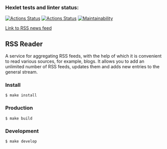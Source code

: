 ### Hexlet tests and linter status:
[![Actions Status](https://github.com/asalex04/frontend-project-lvl3/workflows/hexlet-check/badge.svg)](https://github.com/asalex04/frontend-project-lvl3/actions)
[![Actions Status](https://github.com/asalex04/frontend-project-lvl3/workflows/Node%20CI/badge.svg)](https://github.com/asalex04/frontend-project-lvl3/actions)
[![Maintainability](https://api.codeclimate.com/v1/badges/464206a87233c0cfc6e5/maintainability)](https://codeclimate.com/github/asalex04/frontend-project-lvl3/maintainability)

[Link to RSS news feed](https://project-lvl3-lake.vercel.app)

## RSS Reader
A service for aggregating RSS feeds, with the help of which it is convenient to read various sources, for example, blogs. It allows you to add an unlimited number of RSS feeds, updates them and adds new entries to the general stream.

### Install
```
$ make install
```

### Production
```
$ make build
```

### Development
```
$ make develop
```
